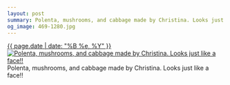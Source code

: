 ```yaml
---
layout: post
summary: Polenta, mushrooms, and cabbage made by Christina. Looks just like a face!!
og_image: 469-1280.jpg
---
```


<p>
  <time><a href="/469">{{ page.date | date: "%B %e, %Y" }}</a></time>
  <a href="/469"><img src="{{ site.assets_url }}/469-640.jpg" srcset="{{ site.assets_url }}/469-1280.jpg 1280w, {{ site.assets_url }}/469-960.jpg 960w, {{ site.assets_url }}/469-640.jpg 640w, {{ site.assets_url }}/469-320.jpg 320w" sizes="(min-width: 700px) 50vw, calc(100vw - 2rem)" alt="Polenta, mushrooms, and cabbage made by Christina. Looks just like a face!!" /></a>
  <span>Polenta, mushrooms, and cabbage made by Christina. Looks just like a face!!</span>
</p>
